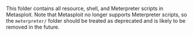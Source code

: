 This folder contains all resource, shell, and Meterpreter scripts in Metasploit. Note that Metasploit no longer supports
Meterpreter scripts, so the `meterpreter/` folder should be treated as deprecated and is likely to be removed in the
future.
